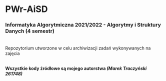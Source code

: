 # PWr-AiSD
### Informatyka Algorytmiczna 2021/2022 - Algorytmy i Struktury Danych (4 semestr)<br/><br/>

Repozytorium utworzone w celu archiwizacji zadań wykonywanych na zajęcia<br/><br/>

**Wszystkie kody źródłowe są mojego autorstwa _(Marek Traczyński 261748)_**
